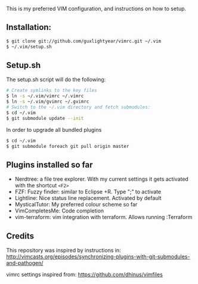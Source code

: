 This is my preferred VIM configuration, and instructions on how to setup.

## Installation:

```sh
$ git clone git://github.com/guxlightyear/vimrc.git ~/.vim
$ ~/.vim/setup.sh
```

## Setup.sh
The setup.sh script will do the following:
```sh
# Create symlinks to the key files
$ ln -s ~/.vim/vimrc ~/.vimrc
$ ln -s ~/.vim/gvimrc ~/.gvimrc
# Switch to the ~/.vim directory and fetch submodules:
$ cd ~/.vim
$ git submodule update --init
```
In order to upgrade all bundled plugins
```sh
$ cd ~/.vim
$ git submodule foreach git pull origin master
```

## Plugins installed so far
* Nerdtree: a file tree explorer. With my current settings it gets activated with the shortcut `<F2>`
* FZF: Fuzzy finder: similar to Eclipse <ctrl>+R. Type ";" to activate
* Lightline: Nice status line replacement. Activated by default
* MysticalTutor: My preferred colour scheme so far
* VimCompletesMe: Code completion
* vim-terraform: vim integration with terraform. Allows running :Terraform

## Credits
This repository was inspired by instructions in:
http://vimcasts.org/episodes/synchronizing-plugins-with-git-submodules-and-pathogen/

vimrc settings inspired from:
https://github.com/dhinus/vimfiles

